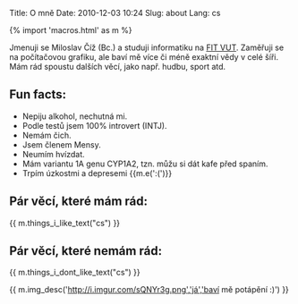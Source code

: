 Title: O mně
Date: 2010-12-03 10:24
Slug: about
Lang: cs

{% import 'macros.html' as m %}

Jmenuji se Miloslav Číž (Bc.) a studuji informatiku na [FIT VUT](http://www.fit.vutbr.cz/).
Zaměřuji se na počítačovou grafiku, ale baví mě více či méně exaktní vědy v celé šíři. Mám
rád spoustu dalších věcí, jako např. hudbu, sport atd.

## Fun facts:

- Nepiju alkohol, nechutná mi.
- Podle testů jsem 100% introvert (INTJ).
- Nemám čich.
- Jsem členem Mensy.
- Neumím hvízdat.
- Mám variantu 1A genu CYP1A2, tzn. můžu si dát kafe před spaním.
- Trpím úzkostmi a depresemi {{m.e(':(')}}

## Pár věcí, které mám rád:

{{ m.things_i_like_text("cs") }}

## Pár věcí, které nemám rád:

{{ m.things_i_dont_like_text("cs") }}

{{ m.img_desc('http://i.imgur.com/sQNYr3g.png','já','baví mě potápění :)') }}
